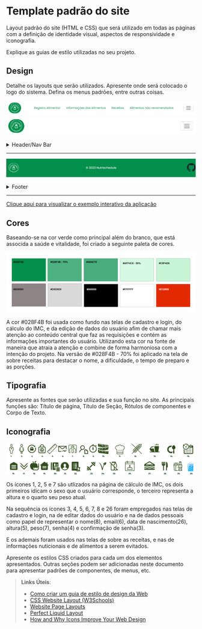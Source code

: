 # Template padrão do site

Layout padrão do site (HTML e CSS) que será utilizado em todas as páginas com a definição de identidade visual, aspectos de responsividade e iconografia.

Explique as guias de estilo utilizadas no seu projeto.

## Design

Detalhe os layouts que serão utilizados. Apresente onde será colocado o logo do sistema. Defina os menus padrões, entre outras coisas.

![Iconografia](img/Template_Header_Nav_Bar.PNG)
![Iconografia](img/Template_Header_Nav_Bar_Responsivo.PNG)

<details>
  <summary>Header/Nav Bar</summary>

  ```html
  <header>
      <nav class="navbar sticky-top">
        <div class="container-fluid">
            <a class="navbar-brand" href="#">
                <img src="/imgs/LogoNutrischedule.PNG" alt="Logo" width="70" height="60">
            </a>
            <ul class="nav justify-content-center nav-fluid-content">
              <li class="nav-item">
                <a class="nav-link link-success" aria-current="page" href="#">Registro Alimentar</a>
              </li>
              <li class="nav-item">
                <a class="nav-link link-success" href="#">Informações dos Alimentos</a>
              </li>
              <li class="nav-item">
                  <a class="nav-link link-success" href="#">Receitas</a>
              </li>
              <li class="nav-item">
                  <a class="nav-link link-success" href="#">Alimentos não recomendados</a>
              </li>
            </ul>
          <button class="navbar-toggler" type="button" data-bs-toggle="offcanvas" data-bs-target="#offcanvasDarkNavbar" aria-controls="offcanvasDarkNavbar" aria-label="Toggle navigation">
            <span class="navbar-toggler-icon"></span>
          </button>
          <div class="offcanvas offcanvas-end text-bg-dark bg-success" tabindex="-1" id="offcanvasDarkNavbar" aria-labelledby="offcanvasDarkNavbarLabel">
            <div class="offcanvas-header">
              <i class="bi bi-person-circle"></i>
              <h5 class="offcanvas-title" id="offcanvasDarkNavbarLabel">Login</h5>
              <button type="button" class="btn-close btn-close-white" data-bs-dismiss="offcanvas" aria-label="Close"></button>
            </div>
            <div class="offcanvas-body">
              <ul class="navbar-nav justify-content-end flex-grow-1 pe-3 ">
                <li class="nav-item">
                    <a class="nav-link link-success" href="#">Calculo IMC</a>
                </li>
                <li class="nav-item nav-fluid-content-canvas">
                    <a class="nav-link link-success" href="#">Registro Alimentar</a>
                </li>
                <li class="nav-item nav-fluid-content-canvas">
                    <a class="nav-link link-success" href="#">Informações dos Alimentos</a>
                </li>
                <li class="nav-item nav-fluid-content-canvas">
                    <a class="nav-link link-success" href="#">Receitas</a>
                </li>
                <li class="nav-item nav-fluid-content-canvas">
                    <a class="nav-link link-success" href="#">Alimentos não recomendados</a>
                </li>
              </ul>
            </div>
          </div>
        </div>
      </nav>
    </header>
  ```
</details>

---------------------

![Iconografia](img/Template_Footer.PNG)

<details>
  <summary>Footer</summary>

  ```html
  <header>
      <nav class="navbar sticky-top">
        <div class="container-fluid">
            <a class="navbar-brand" href="#">
                <img src="/imgs/LogoNutrischedule.PNG" alt="Logo" width="70" height="60">
            </a>
            <ul class="nav justify-content-center nav-fluid-content">
              <li class="nav-item">
                <a class="nav-link link-success" aria-current="page" href="#">Registro Alimentar</a>
              </li>
              <li class="nav-item">
                <a class="nav-link link-success" href="#">Informações dos Alimentos</a>
              </li>
              <li class="nav-item">
                  <a class="nav-link link-success" href="#">Receitas</a>
              </li>
              <li class="nav-item">
                  <a class="nav-link link-success" href="#">Alimentos não recomendados</a>
              </li>
            </ul>
          <button class="navbar-toggler" type="button" data-bs-toggle="offcanvas" data-bs-target="#offcanvasDarkNavbar" aria-controls="offcanvasDarkNavbar" aria-label="Toggle navigation">
            <span class="navbar-toggler-icon"></span>
          </button>
          <div class="offcanvas offcanvas-end text-bg-dark bg-success" tabindex="-1" id="offcanvasDarkNavbar" aria-labelledby="offcanvasDarkNavbarLabel">
            <div class="offcanvas-header">
              <i class="bi bi-person-circle"></i>
              <h5 class="offcanvas-title" id="offcanvasDarkNavbarLabel">Login</h5>
              <button type="button" class="btn-close btn-close-white" data-bs-dismiss="offcanvas" aria-label="Close"></button>
            </div>
            <div class="offcanvas-body">
              <ul class="navbar-nav justify-content-end flex-grow-1 pe-3 ">
                <li class="nav-item">
                    <a class="nav-link link-success" href="#">Calculo IMC</a>
                </li>
                <li class="nav-item nav-fluid-content-canvas">
                    <a class="nav-link link-success" href="#">Registro Alimentar</a>
                </li>
                <li class="nav-item nav-fluid-content-canvas">
                    <a class="nav-link link-success" href="#">Informações dos Alimentos</a>
                </li>
                <li class="nav-item nav-fluid-content-canvas">
                    <a class="nav-link link-success" href="#">Receitas</a>
                </li>
                <li class="nav-item nav-fluid-content-canvas">
                    <a class="nav-link link-success" href="#">Alimentos não recomendados</a>
                </li>
              </ul>
            </div>
          </div>
        </div>
      </nav>
    </header>
  ```
</details>

--------


[Clique aqui para visualizar o exemplo interativo da aplicação](https://codepen.io/IFVN/embed/QWZOLzM?default-tab=result&theme-id=dark)


## Cores

Baseando-se na cor verde como principal além do branco, que está associda a saúde e vitalidade, foi criado a seguinte paleta de cores. 

![Paleta de Cores](img/PaletaDeCores.png)

A cor #028F4B foi usada como fundo nas telas de cadastro e login, do cálculo do IMC,  e da edição de dados do usuário afim de chamar mais atenção ao conteúdo central que faz as requisições e contém as informações importantes do usuário. Utilizando esta cor na fonte de maneira que atraia a atenção e combine de forma harmoniosa com a intenção do projeto. Na versão de #028F4B - 70% foi aplicado na tela de sobre receitas para destacar o nome, a dificuldade, o tempo de preparo e as porções. 

## Tipografia

Apresente as fontes que serão utilizadas e sua função no site. As principais funções são: Título de página, Título de Seção, Rótulos de componentes e Corpo de Texto.


## Iconografia

![Iconografia](img/Iconografia.png)


Os ícones 1, 2, 5 e 7 são utlizados na página de cálculo de IMC, os dois primeiros idicam o sexo que o usuário corresponde, o terceiro representa a altura e o quarto seu peso atual.

Na sequência os ícones 3, 4, 5, 6, 7, 8  e 26 foram empregados nas telas de cadastro e login, na de editar dados do usuário e na de dados pessoais como papel de representar o nome(8), email(6), data de nascimento(26), altura(5), peso(7), senha(4) e confirmação de senha(3).

E os ademais foram usados nas telas de sobre as receitas, e nas de informações nuticionais e de alimentos a serem evitados.

Apresente os estilos CSS criados para cada um dos elementos apresentados.
Outras seções podem ser adicionadas neste documento para apresentar padrões de componentes, de menus, etc.


> **Links Úteis**:
>
> -  [Como criar um guia de estilo de design da Web](https://edrodrigues.com.br/blog/como-criar-um-guia-de-estilo-de-design-da-web/#)
> - [CSS Website Layout (W3Schools)](https://www.w3schools.com/css/css_website_layout.asp)
> - [Website Page Layouts](http://www.cellbiol.com/bioinformatics_web_development/chapter-3-your-first-web-page-learning-html-and-css/website-page-layouts/)
> - [Perfect Liquid Layout](https://matthewjamestaylor.com/perfect-liquid-layouts)
> - [How and Why Icons Improve Your Web Design](https://usabilla.com/blog/how-and-why-icons-improve-you-web-design/)
